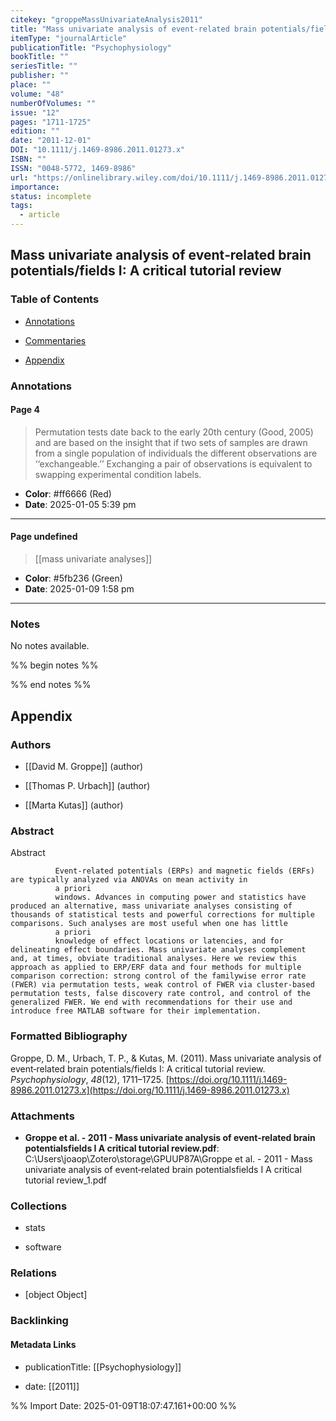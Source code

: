 ```yaml
---
citekey: "groppeMassUnivariateAnalysis2011"
title: "Mass univariate analysis of event‐related brain potentials/fields I: A critical tutorial review"
itemType: "journalArticle"
publicationTitle: "Psychophysiology"
bookTitle: ""
seriesTitle: ""
publisher: ""
place: ""
volume: "48"
numberOfVolumes: ""
issue: "12"
pages: "1711-1725"
edition: ""
date: "2011-12-01"
DOI: "10.1111/j.1469-8986.2011.01273.x"
ISBN: ""
ISSN: "0048-5772, 1469-8986"
url: "https://onlinelibrary.wiley.com/doi/10.1111/j.1469-8986.2011.01273.x"
importance: 
status: incomplete
tags:
  - article
---
```


## Mass univariate analysis of event‐related brain potentials/fields I: A critical tutorial review

### Table of Contents

- [Annotations](#annotations)

+ [Commentaries](#commentaries)

- [Appendix](#appendix)

### Annotations




#### Page 4







> Permutation tests date back to the early 20th century (Good, 2005) and are based on the insight that if two sets of samples are drawn from a single population of individuals the different observations are ‘‘exchangeable.’’ Exchanging a pair of observations is equivalent to swapping experimental condition labels.





- **Color**: #ff6666 (Red)
- **Date**: 2025-01-05 5:39 pm

---



#### Page undefined








> [[mass univariate  analyses]]





- **Color**: #5fb236 (Green)
- **Date**: 2025-01-09 1:58 pm

---





### Notes


No notes available.


%% begin notes %%

<!-- Write your personal notes here -->

%% end notes %%

## Appendix

### Authors


- [[David M. Groppe]] (author)

- [[Thomas P. Urbach]] (author)

- [[Marta Kutas]] (author)



### Abstract

Abstract
            
              Event‐related potentials (ERPs) and magnetic fields (ERFs) are typically analyzed via ANOVAs on mean activity in
              a priori
              windows. Advances in computing power and statistics have produced an alternative, mass univariate analyses consisting of thousands of statistical tests and powerful corrections for multiple comparisons. Such analyses are most useful when one has little
              a priori
              knowledge of effect locations or latencies, and for delineating effect boundaries. Mass univariate analyses complement and, at times, obviate traditional analyses. Here we review this approach as applied to ERP/ERF data and four methods for multiple comparison correction: strong control of the familywise error rate (FWER) via permutation tests, weak control of FWER via cluster‐based permutation tests, false discovery rate control, and control of the generalized FWER. We end with recommendations for their use and introduce free MATLAB software for their implementation.


### Formatted Bibliography

Groppe, D. M., Urbach, T. P., & Kutas, M. (2011). Mass univariate analysis of event‐related brain potentials/fields I: A critical tutorial review. _Psychophysiology_, _48_(12), 1711–1725. [https://doi.org/10.1111/j.1469-8986.2011.01273.x](https://doi.org/10.1111/j.1469-8986.2011.01273.x)




### Attachments


- **Groppe et al. - 2011 - Mass univariate analysis of event‐related brain potentialsfields I A critical tutorial review.pdf**: C:\Users\joaop\Zotero\storage\GPUUP87A\Groppe et al. - 2011 - Mass univariate analysis of event‐related brain potentialsfields I A critical tutorial review_1.pdf




### Collections


- stats

- software




### Relations


- [object Object]



### Backlinking


#### Metadata Links


- publicationTitle: [[Psychophysiology]]




- date: [[2011]]





<!-- Any additional notes or comments -->


%% Import Date: 2025-01-09T18:07:47.161+00:00 %%
